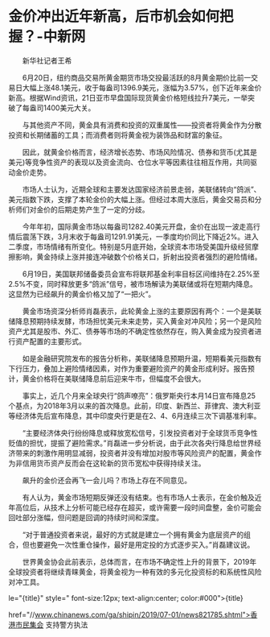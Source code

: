 # 金价冲出近年新高，后市机会如何把握？-中新网

　　新华社记者王希

　　6月20日，纽约商品交易所黄金期货市场交投最活跃的8月黄金期价比前一交易日大幅上涨48.1美元，收于每盎司1396.9美元，涨幅为3.57%，创下近年来金价新高。根据Wind资讯，21日亚市早盘国际现货黄金价格短线拉升7美元，一举突破了每盎司1400美元大关。

　　与其他资产不同，黄金具有消费和投资的双重属性——投资者将黄金作为分散投资和长期储蓄的工具；而消费者则将黄金视为装饰品和财富的象征。

　　因此，就黄金价格而言，经济增长态势、市场风险情况、债券和货币(尤其是美元)等竞争性资产的表现以及资金流向、仓位水平等因素往往相互作用，共同驱动金价走势。

　　市场人士认为，近期全球和主要发达国家经济前景走弱，美联储转向“鸽派”、美元指数下跌，支撑了本轮金价的大幅上涨。但经过本周大涨后，黄金交易员和分析师们对金价的后期走势产生了一定的分歧。

　　今年年初，国际黄金市场以每盎司1282.40美元开盘，金价在出现一波走高行情后震荡下跌，3月末收于每盎司1291.91美元，一季度均价同比下降近2%。进入二季度，市场情绪有所变化。特别是5月底开始，全球资本市场受美国升级经贸摩擦影响，黄金持续上涨并接连冲破数个价格关口，折射出投资者强烈的避险情绪。

　　6月19日，美国联邦储备委员会宣布将联邦基金利率目标区间维持在2.25%至2.5%不变，同时释放更多“鸽派”信号，被市场解读为美联储或将在短期内降息。这显然为已经飙升的黄金价格又加了“一把火”。

　　黄金市场资深分析师肖磊表示，此轮黄金上涨的主要原因有两个：一个是美联储降息预期持续发酵，市场担忧美元未来走势，买入黄金对冲风险；另一个是风险资产尤其是股市、外汇、债券等市场的不确定性依然存在，购入黄金成为投资者进行资产配置的主要形式。

　　如是金融研究院发布的报告分析称，美联储降息预期升温，短期看美元指数有下行压力，叠加上避险情绪因素，对作为重要避险资产的黄金形成利好。报告预计，黄金价格将在美联储降息前后迎来牛市，但幅度不会很大。

　　事实上，近几个月来全球央行“鸽声嘹亮”：俄罗斯央行本月14日宣布降息25个基点，为2018年3月以来的首次降息。此前，印度、新西兰、菲律宾、澳大利亚等经济体先后宣布降息，其中印度央行更是在2、4、6月连续三次下调基准利率。

　　“主要经济体央行纷纷降息或释放宽松信号，引发投资者对于全球货币竞争性贬值的担忧，提振了避险需求。”肖磊进一步分析说，由于此次各央行降息给世界经济带来的刺激作用明显减弱，投资者并没有增加对股市等风险资产的配置，黄金作为非信用货币资产反而会在这轮新的货币宽松中获得持续关注。

　　飙升的金价还会再飞一会儿吗？市场上存在不同意见。

　　有人认为，黄金市场短期反弹还没有结束。也有市场人士表示，在金价触及近年高位后，从技术上分析可能已经存在超买，或许需要一段时间盘整，金价可能会回吐部分涨幅，但问题是回调的持续时间和深度。

　　“对于普通投资者来说，最好的方式就是建立一个拥有黄金为底层资产的组合，但也要避免一次性重仓操作，最好是用定投的方式逐步买入。”肖磊建议说。

　　世界黄金协会此前表示，总体而言，在市场不确定性上升的背景下，2019年全球投资者将继续青睐黄金，将黄金视为一种有效的多元化投资标的和系统性风险对冲工具。

le="{title}" style=" font-size:12px; text-align:center; color:#000">{title}

href="//www.chinanews.com/ga/shipin/2019/07-01/news821785.shtml">香港市民集会 支持警方执法

